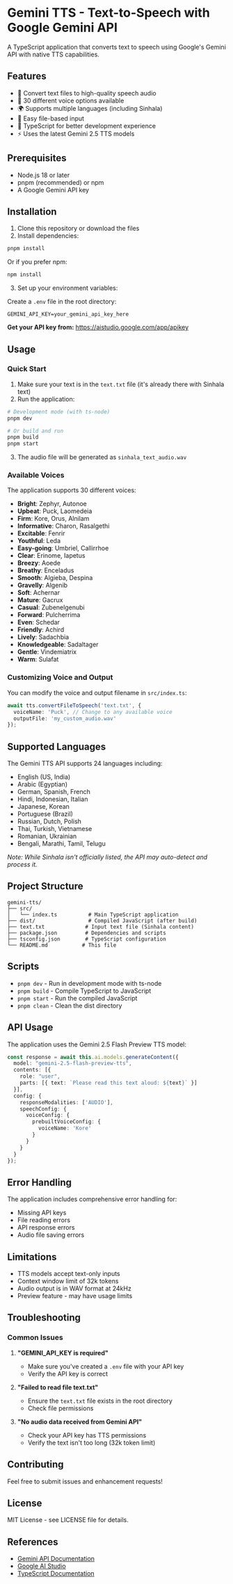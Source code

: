 # Gemini TTS - Text-to-Speech with Google Gemini API

A TypeScript application that converts text to speech using Google's Gemini API with native TTS capabilities.

## Features

- 🎤 Convert text files to high-quality speech audio
- 🎵 30 different voice options available
- 🌍 Supports multiple languages (including Sinhala)
- 📁 Easy file-based input
- 🔧 TypeScript for better development experience
- ⚡ Uses the latest Gemini 2.5 TTS models

## Prerequisites

- Node.js 18 or later
- pnpm (recommended) or npm
- A Google Gemini API key

## Installation

1. Clone this repository or download the files
2. Install dependencies:

```bash
pnpm install
```

Or if you prefer npm:
```bash
npm install
```

3. Set up your environment variables:

Create a `.env` file in the root directory:

```env
GEMINI_API_KEY=your_gemini_api_key_here
```

**Get your API key from:** https://aistudio.google.com/app/apikey

## Usage

### Quick Start

1. Make sure your text is in the `text.txt` file (it's already there with Sinhala text)
2. Run the application:

```bash
# Development mode (with ts-node)
pnpm dev

# Or build and run
pnpm build
pnpm start
```

3. The audio file will be generated as `sinhala_text_audio.wav`

### Available Voices

The application supports 30 different voices:

- **Bright**: Zephyr, Autonoe
- **Upbeat**: Puck, Laomedeia  
- **Firm**: Kore, Orus, Alnilam
- **Informative**: Charon, Rasalgethi
- **Excitable**: Fenrir
- **Youthful**: Leda
- **Easy-going**: Umbriel, Callirrhoe
- **Clear**: Erinome, Iapetus
- **Breezy**: Aoede
- **Breathy**: Enceladus
- **Smooth**: Algieba, Despina
- **Gravelly**: Algenib
- **Soft**: Achernar
- **Mature**: Gacrux
- **Casual**: Zubenelgenubi
- **Forward**: Pulcherrima
- **Even**: Schedar
- **Friendly**: Achird
- **Lively**: Sadachbia
- **Knowledgeable**: Sadaltager
- **Gentle**: Vindemiatrix
- **Warm**: Sulafat

### Customizing Voice and Output

You can modify the voice and output filename in `src/index.ts`:

```typescript
await tts.convertFileToSpeech('text.txt', {
  voiceName: 'Puck', // Change to any available voice
  outputFile: 'my_custom_audio.wav'
});
```

## Supported Languages

The Gemini TTS API supports 24 languages including:

- English (US, India)
- Arabic (Egyptian)
- German, Spanish, French
- Hindi, Indonesian, Italian
- Japanese, Korean
- Portuguese (Brazil)
- Russian, Dutch, Polish
- Thai, Turkish, Vietnamese
- Romanian, Ukrainian
- Bengali, Marathi, Tamil, Telugu

*Note: While Sinhala isn't officially listed, the API may auto-detect and process it.*

## Project Structure

```
gemini-tts/
├── src/
│   └── index.ts          # Main TypeScript application
├── dist/                 # Compiled JavaScript (after build)
├── text.txt             # Input text file (Sinhala content)
├── package.json         # Dependencies and scripts
├── tsconfig.json        # TypeScript configuration
└── README.md           # This file
```

## Scripts

- `pnpm dev` - Run in development mode with ts-node
- `pnpm build` - Compile TypeScript to JavaScript
- `pnpm start` - Run the compiled JavaScript
- `pnpm clean` - Clean the dist directory

## API Usage

The application uses the Gemini 2.5 Flash Preview TTS model:

```typescript
const response = await this.ai.models.generateContent({
  model: "gemini-2.5-flash-preview-tts",
  contents: [{ 
    role: "user", 
    parts: [{ text: `Please read this text aloud: ${text}` }] 
  }],
  config: {
    responseModalities: ['AUDIO'],
    speechConfig: {
      voiceConfig: {
        prebuiltVoiceConfig: { 
          voiceName: 'Kore' 
        }
      }
    }
  }
});
```

## Error Handling

The application includes comprehensive error handling for:

- Missing API keys
- File reading errors
- API response errors
- Audio file saving errors

## Limitations

- TTS models accept text-only inputs
- Context window limit of 32k tokens
- Audio output is in WAV format at 24kHz
- Preview feature - may have usage limits

## Troubleshooting

### Common Issues

1. **"GEMINI_API_KEY is required"**
   - Make sure you've created a `.env` file with your API key
   - Verify the API key is correct

2. **"Failed to read file text.txt"**
   - Ensure the `text.txt` file exists in the root directory
   - Check file permissions

3. **"No audio data received from Gemini API"**
   - Check your API key has TTS permissions
   - Verify the text isn't too long (32k token limit)

## Contributing

Feel free to submit issues and enhancement requests!

## License

MIT License - see LICENSE file for details.

## References

- [Gemini API Documentation](https://ai.google.dev/gemini-api/docs/speech-generation)
- [Google AI Studio](https://aistudio.google.com/)
- [TypeScript Documentation](https://www.typescriptlang.org/)

